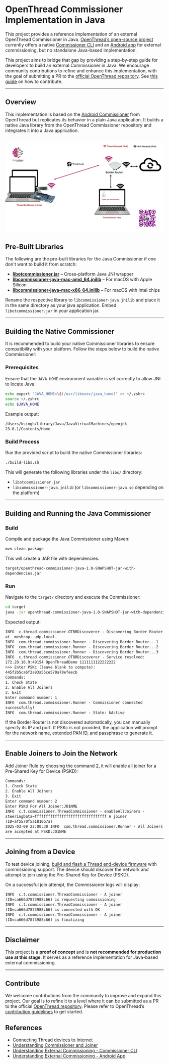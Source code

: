 
# OpenThread Commissioner Implementation in Java

This project provides a reference implementation of an external OpenThread Commissioner in Java. [OpenThread’s open-source project](https://github.com/openthread/ot-commissioner) 
currently offers a native [Commissioner CLI](https://openthread.io/guides/commissioner/build.md) and an 
[Android app](https://github.com/openthread/ot-commissioner/tree/main/android) for external commissioning, 
but no standalone Java-based implementation.

This project aims to bridge that gap by providing a step-by-step guide for developers to build an external Commissioner 
in Java. We encourage community contributions to refine and enhance this implementation, with the goal of submitting 
a PR to the [official OpenThread repository](https://github.com/openthread/ot-commissioner). See [this guide](contributing.md) on how to contribute.

---

## Overview

This implementation is based on the [Android Commissioner](https://github.com/openthread/ot-commissioner/tree/main/android) from OpenThread but replicates its behavior in a plain Java application. It builds a native Java library from the OpenThread Commissioner repository and integrates it into a Java application.

![Java Commissioner](external-commissioning-java.jpg)
---

## Pre-Built Libraries
The following are the pre-built libraries for the Java Commissioner if one don't want to build it from scratch:

- **[libotcommissioner.jar](pre-built/libotcommissioner.jar)** – Cross-platform Java JNI wrapper
- **[libcommissioner-java-mac-amd_64.jnilib](pre-built/libcommissioner-java-mac-amd_64.jnilib)** – For macOS with Apple Silicon
- **[libcommissioner-java-mac-x86_64.jnilib](pre-built/libcommissioner-java-mac-x86_64.jnilib)** – For macOS with Intel chips

Rename the respective library to `libcommissioner-java.jnilib` and place it in the same directory as your java application. Embed `libotcommissioner.jar` in your application jar.

---

## Building the Native Commissioner
It is recommended to build your native Commissioner libraries to ensure compatibility with your platform. Follow the steps below to build the native Commissioner: 
### Prerequisites
Ensure that the `JAVA_HOME` environment variable is set correctly to allow JNI to locate Java.
```sh
echo export "JAVA_HOME=\$(/usr/libexec/java_home)" >> ~/.zshrc
source ~/.zshrc
echo $JAVA_HOME
```

Example output:
```
/Users/ksingh/Library/Java/JavaVirtualMachines/openjdk-23.0.1/Contents/Home
```
### Build Process

Run the provided script to build the native Commissioner libraries:

```sh
./build-libs.sh
```

This will generate the following libraries under the `libs/` directory:

- `libotcommissioner.jar`
- `libcommissioner-java.jnilib` (or `libcommissioner-java.so` depending on the platform)

---

## Building and Running the Java Commissioner

### Build

Compile and package the Java Commissioner using Maven:

```sh
mvn clean package
```

This will create a JAR file with dependencies:

```
target/openthread-commissioner-java-1.0-SNAPSHOT-jar-with-dependencies.jar
```

### Run

Navigate to the `target/` directory and execute the Commissioner:

```sh
cd target  
java -jar openthread-commissioner-java-1.0-SNAPSHOT-jar-with-dependencies.jar  
```

Expected output:

```
INFO  c.thread.commissioner.OTBRDiscoverer - Discovering Border Router at _meshcop._udp.local.
INFO  com.thread.commissioner.Runner - Discovering Border Router...1
INFO  com.thread.commissioner.Runner - Discovering Border Router...2
INFO  com.thread.commissioner.Runner - Discovering Border Router...3
INFO  c.thread.commissioner.OTBRDiscoverer - Service resolved: 172.20.10.9:49154 OpenThreadDemo 1111111122222222
>>> Enter PSKc (leave blank to compute): 445f2b5ca6f2a93a55ce570a70efeecb
Commands:
1. Check State
2. Enable All Joiners
3. Exit
Enter command number: 1
INFO  com.thread.commissioner.Runner - Commissioner connected successfully!
INFO  com.thread.commissioner.Runner - State: kActive
```

If the Border Router is not discovered automatically, you can manually specify its IP and port. If PSKc is not provided, the application will prompt for the network name, extended PAN ID, and passphrase to generate it.

---

## Enable Joiners to Join the Network

Add Joiner Rule by choosing the command 2, it will enable all joiner for a Pre-Shared Key for Device (PSKD):

```
Commands:
1. Check State
2. Enable All Joiners
3. Exit
Enter command number: 2
Enter PSKd For All Joiner:JO1NME
INFO  c.t.commissioner.ThreadCommissioner - enableAllJoiners - steeringData=ffffffffffffffffffffffffffffffff A joiner (ID=af5570f5a1810b7a)
2025-03-09 22:00:30 INFO  com.thread.commissioner.Runner - All Joiners are accepted at PSKD:JO1NME
```

---
## Joining from a Device

To test device joining, [build and flash a Thread end-device firmware](https://medium.com/iotpractices/connecting-thread-devices-to-internet-f80c870c014a) with commissioning support. The device should discover the network and attempt to join using the Pre-Shared Key for Device (PSKD).

On a successful join attempt, the Commissioner logs will display:

```
INFO  c.t.commissioner.ThreadCommissioner - A joiner (ID=ca666d7873988c66) is requesting commissioning  
INFO  c.t.commissioner.ThreadCommissioner - A joiner (ID=ca666d7873988c66) is connected with OK  
INFO  c.t.commissioner.ThreadCommissioner - A joiner (ID=ca666d7873988c66) is finalizing  
```
---

## Disclaimer

This project is a **proof of concept** and is **not recommended for production use at this stage**. It serves as a reference implementation for Java-based external commissioning.

---

## Contribute

We welcome contributions from the community to improve and expand this project. Our goal is to refine it to a level where it can be submitted as a PR to the official [OpenThread repository](https://github.com/openthread/ot-commissioner). Please refer to OpenThread’s [contribution guidelines](contributing.md) to get started.

## References
- [Connecting Thread devices to Internet](https://medium.com/iotpractices/connecting-thread-devices-to-internet-f80c870c014a)
- [Understanding Commissioner and Joiner](https://medium.com/iotpractices/simplifying-thread-network-provisioning-with-joiner-and-commissioner-roles-60c624f0de85)
- [Understanding External Commissioning - Commissioner CLI](https://medium.com/iotpractices/external-commissioning-in-thread-network-b06e7b8a64ab)
- [Understanding External Commissioning - Android App](https://medium.com/iotpractices/building-and-using-openthread-commissioner-mobile-app-03bde78773ab)

